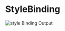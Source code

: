 # StyleBinding

![style Binding Output](https://user-images.githubusercontent.com/79982684/113675986-c88b2d80-9670-11eb-94e2-012ec9d06fb6.png)

